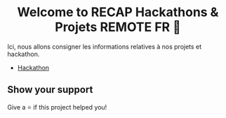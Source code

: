 <h1 align="center">Welcome to RECAP Hackathons & Projets REMOTE FR 👋</h1>

Ici, nous allons consigner les informations relatives à nos projets et hackathon.

-   [Hackathon](./Hackathon1.md)

## Show your support

Give a ⭐️ if this project helped you!
